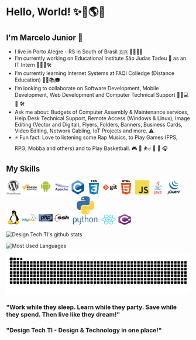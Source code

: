 <!--
**designtechti/designtechti** is a ✨ _special_ ✨ repository because its `README.md` (this file) appears on your GitHub profile.
-->

# Hello, World! :sparkles::dizzy::earth_americas::dart:
## I'm Marcelo Junior :bust_in_silhouette:
- I live in Porto Alegre - RS in South of Brasil :brazil: :cowboy_hat_face::farmer::round_pushpin:
- I’m currently working on Educational Institute São Judas Tadeu :school: as an IT Intern :technologist::briefcase::hammer_and_wrench:
- I’m currently learning Internet Systems at FAQI Colledge (Distance Education) :student::books::mortar_board:
- I’m looking to collaborate on Software Development, Mobile Development, Web Development and Computer Technical Support :technologist::computer: :electric_plug: :hammer_and_wrench:
- Ask me about: Budgets of Computer Assembly & Maintenance services, Help Desk Technical Support, Remote Access (Windows & Linux), Image Editing (Vector and Digital), Flyers, Folders, Banners, Business Cards, Video Editing, Network Cabling, IoT Projects and more. :warning:
- ⚡ Fun fact: Love to listening some Rap Musics, to Play Games (FPS, RPG, Mobba and others) and to Play Basketball. :video_game: :basketball: :basketball_man: :microphone: :musical_note: :headphones: 

## My Skills
<img src="https://raw.githubusercontent.com/devicons/devicon/2809b567852a4648062a2d3e7c1c531367458c0b/icons/wordpress/wordpress-original.svg" alt="WordPress" width="40" height="40" style="max-width:100%;"></img>
<img src="https://raw.githubusercontent.com/devicons/devicon/2809b567852a4648062a2d3e7c1c531367458c0b/icons/amazonwebservices/amazonwebservices-original-wordmark.svg" alt="AWS" width="40" height="40" style="max-width:100%;"></img>
<img src="https://raw.githubusercontent.com/devicons/devicon/2809b567852a4648062a2d3e7c1c531367458c0b/icons/android/android-original-wordmark.svg" alt="Android" width="40" height="40" style="max-width:100%;"></img>
<img src="https://raw.githubusercontent.com/devicons/devicon/2809b567852a4648062a2d3e7c1c531367458c0b/icons/apache/apache-line-wordmark.svg" alt="Apache PHP Server" width="40" height="40" style="max-width:100%;"></img>
<img src="https://raw.githubusercontent.com/devicons/devicon/2809b567852a4648062a2d3e7c1c531367458c0b/icons/c/c-original.svg" alt="C Language" width="40" height="40" style="max-width:100%;"></img>
<img src="https://raw.githubusercontent.com/devicons/devicon/2809b567852a4648062a2d3e7c1c531367458c0b/icons/css3/css3-original-wordmark.svg" alt="CSS3" width="40" height="40" style="max-width:100%;"></img>
<img src="https://raw.githubusercontent.com/devicons/devicon/2809b567852a4648062a2d3e7c1c531367458c0b/icons/git/git-original-wordmark.svg" alt="GIT" width="40" height="40" style="max-width:100%;"></img>
<img src="https://raw.githubusercontent.com/devicons/devicon/2809b567852a4648062a2d3e7c1c531367458c0b/icons/html5/html5-original-wordmark.svg" alt="HTML5" width="40" height="40" style="max-width:100%;"></img>
<img src="https://raw.githubusercontent.com/devicons/devicon/2809b567852a4648062a2d3e7c1c531367458c0b/icons/javascript/javascript-original.svg" alt="JavaScript" width="40" height="40" style="max-width:100%;"></img>
<img src="https://raw.githubusercontent.com/devicons/devicon/2809b567852a4648062a2d3e7c1c531367458c0b/icons/java/java-original-wordmark.svg" alt="Java" width="40" height="40" style="max-width:100%;"></img>
<img src="https://raw.githubusercontent.com/devicons/devicon/2809b567852a4648062a2d3e7c1c531367458c0b/icons/jquery/jquery-original-wordmark.svg" alt="JQuery" width="40" height="40" style="max-width:100%;"></img>
<img src="https://raw.githubusercontent.com/devicons/devicon/2809b567852a4648062a2d3e7c1c531367458c0b/icons/linux/linux-original.svg" alt="Linux" width="40" height="40" style="max-width:100%;"></img>
<img src="https://raw.githubusercontent.com/devicons/devicon/2809b567852a4648062a2d3e7c1c531367458c0b/icons/mysql/mysql-original-wordmark.svg" alt="MySQL" width="40" height="40" style="max-width:100%;"></img>
<img src="https://raw.githubusercontent.com/devicons/devicon/2809b567852a4648062a2d3e7c1c531367458c0b/icons/php/php-original.svg" alt="PHP" width="40" height="40" style="max-width:100%;"></img>
<img src="https://raw.githubusercontent.com/devicons/devicon/2809b567852a4648062a2d3e7c1c531367458c0b/icons/ssh/ssh-original-wordmark.svg" alt="SSH" width="40" height="40" style="max-width:100%;"></img>
<img src="https://raw.githubusercontent.com/devicons/devicon/2809b567852a4648062a2d3e7c1c531367458c0b/icons/python/python-original-wordmark.svg" alt="Python" width="80" height="80" style="max-width:100%;"></img>
<img alt="React" height="30" width="40" src="https://raw.githubusercontent.com/devicons/devicon/master/icons/react/react-original.svg">
<img alt="Csharp" height="30" width="40" src="https://raw.githubusercontent.com/devicons/devicon/master/icons/csharp/csharp-original.svg">

![Design Tech TI's github stats](https://github-readme-stats.vercel.app/api?username=designtechti&show_icons=true&count_private=true&theme=radical)

![Most Used Languages](https://github-readme-stats.vercel.app/api/top-langs/?username=designtechti&layout=compact&langs_count=7&theme=dracula)

 ![Snake animation](https://github.com/designtechti/designtechti/blob/output/github-contribution-grid-snake.svg)

### "Work while they sleep. Learn while they party. Save while they spend. Then live like they dream!"
### "Design Tech TI - Design & Technology in one place!"
